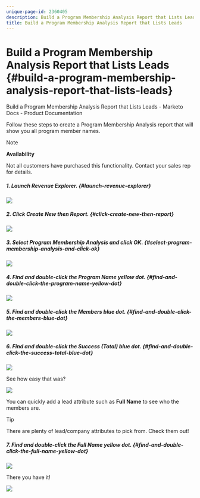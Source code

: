 ```yaml
---
unique-page-id: 2360405
description: Build a Program Membership Analysis Report that Lists Leads - Marketo Docs - Product Documentation
title: Build a Program Membership Analysis Report that Lists Leads
---
```


# Build a Program Membership Analysis Report that Lists Leads {#build-a-program-membership-analysis-report-that-lists-leads}

Build a Program Membership Analysis Report that Lists Leads - Marketo Docs - Product Documentation

Follow these steps to create a Program Membership Analysis report that will show you all program member names.

>[!NOTE]
>
>**Availability**
>
>Not all customers have purchased this functionality. Contact your sales rep for details.

##### 1. Launch Revenue Explorer. {#launch-revenue-explorer}

![](assets/one.png)

##### 2. Click Create New then Report. {#click-create-new-then-report}

![](assets/two.png)

##### 3. Select Program Membership Analysis and click OK. {#select-program-membership-analysis-and-click-ok}

![](assets/three.png)  

##### 4. Find and double-click the Program Name yellow dot.  {#find-and-double-click-the-program-name-yellow-dot}

![](assets/four.png)  

##### 5. Find and double-click the Members blue dot. {#find-and-double-click-the-members-blue-dot}

![](assets/five.png)

##### 6. Find and double-click the Success (Total) blue dot. {#find-and-double-click-the-success-total-blue-dot}

![](assets/six.png)

See how easy that was?

![](assets/seven.png)

You can quickly add a lead attribute such as **Full Name** to see who the members are.

>[!TIP]
>
>There are plenty of lead/company attributes to pick from. Check them out!

##### 7. Find and double-click the Full Name yellow dot. {#find-and-double-click-the-full-name-yellow-dot}

![](assets/eight.png)

There you have it!

![](assets/nine.png)

